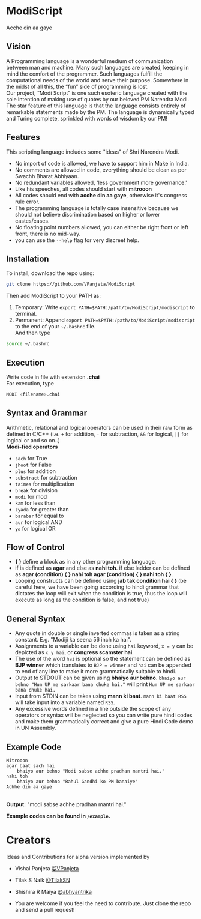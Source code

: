 # ModiScript
Acche din aa gaye
## Vision 
A Programming language is a wonderful medium of communication between man and machine. Many such languages are created, keeping in mind the comfort of the programmer. Such languages fulfill the computational needs of the world and serve their purpose. Somewhere in the midst of all this, the “fun” side of programming is lost. <br/>
Our project, “Modi Script” is one such esoteric language created with the sole intention of making use of quotes by our beloved PM Narendra Modi. The star feature of this language is that the language consists entirely of remarkable statements made by the PM. The language is dynamically typed and Turing complete, sprinkled with words of wisdom by our PM! <br/>

## Features
This scripting language includes some "ideas" of Shri Narendra Modi. <br/>
* No import of code is allowed, we have to support him in Make in India.<br/>
* No comments are allowed in code, everything should be clean as per Swachh Bharat Abhiyaan. <br/>
* No redundant variables allowed, 'less government more governance.' <br/>
* Like his speeches, all codes should start with <strong>mitrooon</strong> <br/>
* All codes should end with <strong>acche din aa gaye</strong>, otherwise it's congress rule error.<br/>
* The programming language is totally case insensitive because we should not believe discrimination based on higher or lower castes/cases. <br/>
* No floating point numbers allowed, you can either be right front or left front, there is no mid-way.<br/>
* you can use the `--help` flag for very discreet help.


## Installation
To install, download the repo using: <br/>
```bash
git clone https://github.com/VPanjeta/ModiScript
```
Then add ModiScript to your PATH as:<br/>
1. Temporary: Write `export PATH=$PATH:/path/to/ModiScript/modiscript` to terminal. <br/>
2. Permanent: Append `export PATH=$PATH:/path/to/ModiScript/modiscript` to the end of your `~/.bashrc` file.<br/>
And then type 
```bash
source ~/.bashrc
```
## Execution
Write code in file with extension <strong>.chai</strong><br/>
For execution, type
```bash
MODI <filename>.chai
```

## Syntax and Grammar
Arithmetic, relational and logical operators can be used in their raw form as defined in C/C++ (i.e. `+` for addition, `-` for subtraction, `&&` for logical, `||` for logical or and so on..) <br/>
<strong>Modi-fied operators</strong><br/>
* `sach` for True <br/>
* `jhoot` for False <br/>
* `plus` for addition <br/>
* `substract` for subtraction <br/> 
* `taimes` for multiplication <br/>
* `break` for division <br/>
* `modi` for mod <br/>
* `kam` for less than <br/>
* `zyada` for greater than <br/>
* `barabar` for equal to <br/>
* `aur` for logical AND <br/>
* `ya` for logical OR <br/>

## Flow of Control
* <strong> { } </strong> define a block as in any other programming language. <br/>
* if is defined as <strong>agar</strong> and else as <strong>nahi toh</strong>. if else ladder can be defined as <strong>agar (condition) { } nahi toh agar (condition) { } nahi toh { }</strong>.
* Looping constructs can be defined using <strong>jab tak condition hai { } </strong> (be careful here, we have been going according to hindi grammar that dictates the loop will exit when the condition is true, thus the loop will execute as long as the condition is false, and not true) <br/>

## General Syntax 
* Any quote in double or single inverted commas is taken as a string constant. E.g. "Modiji ka seena 56 inch ka hai". <br/>
* Assignments to a variable can be done using `hai` keyword, `x = y` can be depicted as `x y hai`, or <strong>congress scamster hai</strong>. <br/>
* The use of the word `hai` is optional so the statement can be defined as <strong>BJP winner</strong> which translates to `BJP = winner` and `hai` can be appended to end of any line to make it more grammatically suitable to hindi. <br/>
* Output to STDOUT can be given using <strong>bhaiyo aur behno</strong>. `bhaiyo aur behno "Hum UP me sarkaar bana chuke hai."` will print `Hum UP me sarkaar bana chuke hai.` <br/>
* Input from STDIN can be takes using <strong>mann ki baat</strong>. `mann ki baat RSS` will take input into a variable named `RSS`. <br/>
* Any excessive words defined in a line outside the scope of any operators or syntax will be neglected so you can write pure hindi codes and make them grammatically correct and give a pure Hindi Code demo in UN Assembly. <br/>  

## Example Code
```
Mitrooon
agar baat sach hai
    bhaiyo aur behno "Modi sabse achhe pradhan mantri hai." 
nahi toh 
    bhaiyo aur behno "Rahul Gandhi ko PM banaiye" 
Achhe din aa gaye 
```
<br/>
<strong>Output:</strong>
"modi sabse achhe pradhan mantri hai."

<strong>Example codes can be found in `/example`.</strong>

# Creators
Ideas and Contributions for alpha version implemented by <br/>
* Vishal Panjeta [@VPanjeta](https://vpanjeta.github.io) <br/>
* Tilak S Naik [@TilakSN](https://github.com/TilakSN) <br/>
* Shishira R Maiya [@abhyantrika](https://github.com/abhyantrika) <br/>

* You are welcome if you feel the need to contribute. Just clone the repo and send a pull request!
